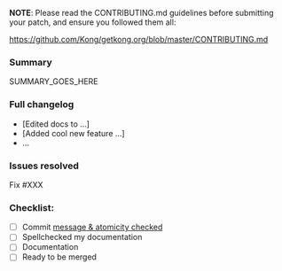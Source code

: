 <!-- 
Thank your for making Kong better! #kongstrong

note: Check existing issues and pull-requests before submitting new ones, as a courtesy to the maintainers and making sure work isn't duplicated.
-->

**NOTE**: Please read the CONTRIBUTING.md guidelines before submitting your patch,
and ensure you followed them all:

https://github.com/Kong/getkong.org/blob/master/CONTRIBUTING.md

### Summary

SUMMARY_GOES_HERE

### Full changelog

* [Edited docs to ...]
* [Added cool new feature ...]
* ...

### Issues resolved

Fix #XXX

<!-- Have you done all of these things?  -->
### Checklist:
<!-- add "N/A" to the end of each line that's irrelevant to your changes -->
<!-- to check an item, place an "x" in the box like so: "- [x] Documentation" -->
- [ ] Commit [message & atomicity checked](https://github.com/Kong/getkong.org/blob/master/CONTRIBUTING.md#commit-atomicity)
- [ ] Spellchecked my documentation
- [ ] Documentation <!-- Add a new feature? Do you need to document it the README.md or otherwise? -->
- [ ] Ready to be merged <!-- In your opinion, is this ready to be merged as soon as it's reviewed? -->

<!-- feel free to add additional comments -->
